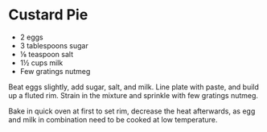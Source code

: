 # Custard Pie

- 2 eggs
- 3 tablespoons sugar
- ⅛ teaspoon salt
- 1½ cups milk
- Few gratings nutmeg

Beat eggs slightly, add sugar, salt, and milk. Line plate with paste, and build up a fluted rim. Strain in the mixture and sprinkle with few gratings nutmeg.

Bake in quick oven at first to set rim, decrease the heat afterwards, as egg and milk in combination need to be cooked at low temperature.
